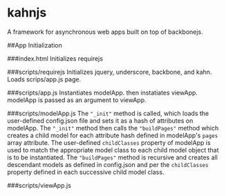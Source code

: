 # kahnjs
A framework for asynchronous web apps built on top of backbonejs.

##App Initialization

###index.html
Initializes requirejs

###scripts/requirejs
Initializes jquery, underscore, backbone, and kahn. Loads scrips/app.js page.

###scripts/app.js
Instantiates modelApp. then instatiates viewApp. modelApp is passed as an argument to viewApp.

###scripts/modelApp.js
The `"_init"` method is called, which loads the user-defined config.json file and sets it as a hash of attributes on modelApp. The `"_init"` method then calls the `"buildPages"` method which creates a child model for each attribute hash defined in modelApp's `pages` array attribute. The user-defined `childClasses` property of modelApp is used to match the appropriate model class to each child model object that is to be instantiated. The `"buildPages"` method is recursive and creates all descendant models as defined in config.json and per the `childClasses` property defined in each successive child model class.

###scripts/viewApp.js

